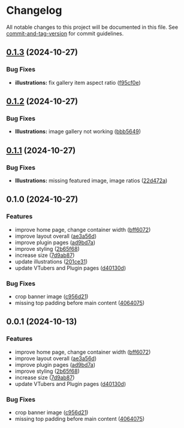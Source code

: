 # Changelog

All notable changes to this project will be documented in this file. See [commit-and-tag-version](https://github.com/absolute-version/commit-and-tag-version) for commit guidelines.

## [0.1.3](https://github.com/Painatalman/jeremy-site/compare/v0.1.2...v0.1.3) (2024-10-27)


### Bug Fixes

* **illustrations:** fix gallery item aspect ratio ([f95cf0e](https://github.com/Painatalman/jeremy-site/commit/f95cf0ee7aa565d1575cc547f8129f14a06736b0))

## [0.1.2](https://github.com/Painatalman/jeremy-site/compare/v0.1.1...v0.1.2) (2024-10-27)


### Bug Fixes

* **Illustrations:** image gallery not working ([bbb5649](https://github.com/Painatalman/jeremy-site/commit/bbb564911a4890c70579b7adc83559e983d92121))

## [0.1.1](https://github.com/Painatalman/jeremy-site/compare/v0.1.0...v0.1.1) (2024-10-27)


### Bug Fixes

* **Illustrations:** missing featured image, image ratios ([22d472a](https://github.com/Painatalman/jeremy-site/commit/22d472aa3ac08f332172e7fd9fb05b918827e877))

## 0.1.0 (2024-10-27)


### Features

* improve home page, change container width ([bff6072](https://github.com/Painatalman/jeremy-site/commit/bff6072daf1a644516af65798b0d108783a2d7b3))
* improve layout overall ([ae3a56d](https://github.com/Painatalman/jeremy-site/commit/ae3a56defe21387ee9a0a7bfc266b090a6f45d62))
* improve plugin pages ([ad9bd7a](https://github.com/Painatalman/jeremy-site/commit/ad9bd7a18d615a4ec77d389a47624b0e68fe9f03))
* improve styling ([2b65f68](https://github.com/Painatalman/jeremy-site/commit/2b65f682b2fd2d3f84165c4bdf89d04321147e9d))
* increase size ([7d9ab87](https://github.com/Painatalman/jeremy-site/commit/7d9ab8733d4ce3041ee96182c6c71b2b0f3eb4ce))
* update illustrations ([201ce31](https://github.com/Painatalman/jeremy-site/commit/201ce315a60b70df14e483c3dcede04476e8d8f9))
* update VTubers and Plugin pages ([d40130d](https://github.com/Painatalman/jeremy-site/commit/d40130dac820b84f6d15834f9f7d075bd5793a36))


### Bug Fixes

* crop banner image ([c956d21](https://github.com/Painatalman/jeremy-site/commit/c956d21013d13a90db75ecaaec33087c2965e333))
* missing top padding before main content ([4064075](https://github.com/Painatalman/jeremy-site/commit/40640750e4d200e77264b9df69d2c526668fcec1))

## 0.0.1 (2024-10-13)

### Features

* improve home page, change container width ([bff6072](https://github.com/Painatalman/jeremy-site/commit/bff6072daf1a644516af65798b0d108783a2d7b3))
* improve layout overall ([ae3a56d](https://github.com/Painatalman/jeremy-site/commit/ae3a56defe21387ee9a0a7bfc266b090a6f45d62))
* improve plugin pages ([ad9bd7a](https://github.com/Painatalman/jeremy-site/commit/ad9bd7a18d615a4ec77d389a47624b0e68fe9f03))
* improve styling ([2b65f68](https://github.com/Painatalman/jeremy-site/commit/2b65f682b2fd2d3f84165c4bdf89d04321147e9d))
* increase size ([7d9ab87](https://github.com/Painatalman/jeremy-site/commit/7d9ab8733d4ce3041ee96182c6c71b2b0f3eb4ce))
* update VTubers and Plugin pages ([d40130d](https://github.com/Painatalman/jeremy-site/commit/d40130dac820b84f6d15834f9f7d075bd5793a36))

### Bug Fixes

* crop banner image ([c956d21](https://github.com/Painatalman/jeremy-site/commit/c956d21013d13a90db75ecaaec33087c2965e333))
* missing top padding before main content ([4064075](https://github.com/Painatalman/jeremy-site/commit/40640750e4d200e77264b9df69d2c526668fcec1))
